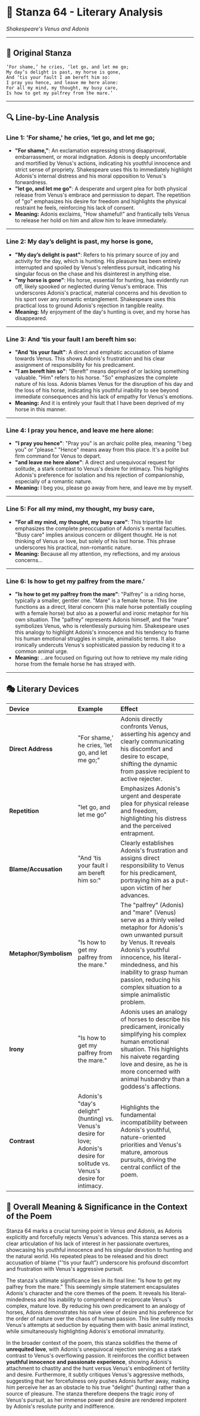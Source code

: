 # 🌹 Stanza 64 - Literary Analysis
*Shakespeare's Venus and Adonis*

---

## 📖 Original Stanza
```
‘For shame,’ he cries, ‘let go, and let me go;
My day’s delight is past, my horse is gone,
And ‘tis your fault I am bereft him so:
I pray you hence, and leave me here alone:
For all my mind, my thought, my busy care,
Is how to get my palfrey from the mare.’
```

---

## 🔍 Line-by-Line Analysis

### Line 1: 'For shame,' he cries, ‘let go, and let me go;
*   **"For shame,"**: An exclamation expressing strong disapproval, embarrassment, or moral indignation. Adonis is deeply uncomfortable and mortified by Venus's actions, indicating his youthful innocence and strict sense of propriety. Shakespeare uses this to immediately highlight Adonis's internal distress and his moral opposition to Venus's forwardness.
*   **"let go, and let me go"**: A desperate and urgent plea for both physical release from Venus's embrace and permission to depart. The repetition of "go" emphasizes his desire for freedom and highlights the physical restraint he feels, reinforcing his lack of consent.
*   **Meaning:** Adonis exclaims, "How shameful!" and frantically tells Venus to release her hold on him and allow him to leave immediately.

---

### Line 2: My day’s delight is past, my horse is gone,
*   **"My day’s delight is past"**: Refers to his primary source of joy and activity for the day, which is hunting. His pleasure has been entirely interrupted and spoiled by Venus's relentless pursuit, indicating his singular focus on the chase and his disinterest in anything else.
*   **"my horse is gone"**: His horse, essential for hunting, has evidently run off, likely spooked or neglected during Venus's embrace. This underscores Adonis's practical, material concerns and his devotion to his sport over any romantic entanglement. Shakespeare uses this practical loss to ground Adonis's rejection in tangible reality.
*   **Meaning:** My enjoyment of the day's hunting is over, and my horse has disappeared.

---

### Line 3: And ‘tis your fault I am bereft him so:
*   **"And ‘tis your fault"**: A direct and emphatic accusation of blame towards Venus. This shows Adonis's frustration and his clear assignment of responsibility for his predicament.
*   **"I am bereft him so"**: "Bereft" means deprived of or lacking something valuable. "Him" refers to his horse. "So" emphasizes the complete nature of his loss. Adonis blames Venus for the disruption of his day and the loss of his horse, indicating his youthful inability to see beyond immediate consequences and his lack of empathy for Venus's emotions.
*   **Meaning:** And it is entirely your fault that I have been deprived of my horse in this manner.

---

### Line 4: I pray you hence, and leave me here alone:
*   **"I pray you hence"**: "Pray you" is an archaic polite plea, meaning "I beg you" or "please." "Hence" means away from this place. It's a polite but firm command for Venus to depart.
*   **"and leave me here alone"**: A direct and unequivocal request for solitude, a stark contrast to Venus's desire for intimacy. This highlights Adonis's preference for isolation and his rejection of companionship, especially of a romantic nature.
*   **Meaning:** I beg you, please go away from here, and leave me by myself.

---

### Line 5: For all my mind, my thought, my busy care,
*   **"For all my mind, my thought, my busy care"**: This tripartite list emphasizes the complete preoccupation of Adonis's mental faculties. "Busy care" implies anxious concern or diligent thought. He is not thinking of Venus or love, but solely of his lost horse. This phrase underscores his practical, non-romantic nature.
*   **Meaning:** Because all my attention, my reflections, and my anxious concerns...

---

### Line 6: Is how to get my palfrey from the mare.’
*   **"Is how to get my palfrey from the mare"**: "Palfrey" is a riding horse, typically a smaller, gentler one. "Mare" is a female horse. This line functions as a direct, literal concern (his male horse potentially coupling with a female horse) but also as a powerful and ironic metaphor for his own situation. The "palfrey" represents Adonis himself, and the "mare" symbolizes Venus, who is relentlessly pursuing him. Shakespeare uses this analogy to highlight Adonis's innocence and his tendency to frame his human emotional struggles in simple, animalistic terms. It also ironically undercuts Venus's sophisticated passion by reducing it to a common animal urge.
*   **Meaning:** ...are focused on figuring out how to retrieve my male riding horse from the female horse he has strayed with.

---

## 🎭 Literary Devices

| Device             | Example                                    | Effect                                                                                                                                                                                                                                           |
| :----------------- | :----------------------------------------- | :----------------------------------------------------------------------------------------------------------------------------------------------------------------------------------------------------------------------------------------------- |
| **Direct Address** | "For shame,' he cries, 'let go, and let me go;" | Adonis directly confronts Venus, asserting his agency and clearly communicating his discomfort and desire to escape, shifting the dynamic from passive recipient to active rejecter.                                                                  |
| **Repetition**     | "let go, and let me go"                    | Emphasizes Adonis's urgent and desperate plea for physical release and freedom, highlighting his distress and the perceived entrapment.                                                                                                            |
| **Blame/Accusation** | "And ‘tis your fault I am bereft him so:"  | Clearly establishes Adonis's frustration and assigns direct responsibility to Venus for his predicament, portraying him as a put-upon victim of her advances.                                                                                      |
| **Metaphor/Symbolism** | "Is how to get my palfrey from the mare." | The "palfrey" (Adonis) and "mare" (Venus) serve as a thinly veiled metaphor for Adonis's own unwanted pursuit by Venus. It reveals Adonis's youthful innocence, his literal-mindedness, and his inability to grasp human passion, reducing his complex situation to a simple animalistic problem. |
| **Irony**          | "Is how to get my palfrey from the mare." | Adonis uses an analogy of horses to describe his predicament, ironically simplifying his complex human emotional situation. This highlights his naivete regarding love and desire, as he is more concerned with animal husbandry than a goddess's affections. |
| **Contrast**       | Adonis's "day's delight" (hunting) vs. Venus's desire for love; Adonis's desire for solitude vs. Venus's desire for intimacy. | Highlights the fundamental incompatibility between Adonis's youthful, nature-oriented priorities and Venus's mature, amorous pursuits, driving the central conflict of the poem.                                                              |

## 🎯 Overall Meaning & Significance in the Context of the Poem

Stanza 64 marks a crucial turning point in *Venus and Adonis*, as Adonis explicitly and forcefully rejects Venus's advances. This stanza serves as a clear articulation of his lack of interest in her passionate overtures, showcasing his youthful innocence and his singular devotion to hunting and the natural world. His repeated pleas to be released and his direct accusation of blame ("'tis your fault") underscore his profound discomfort and frustration with Venus's aggressive pursuit.

The stanza's ultimate significance lies in its final line: "Is how to get my palfrey from the mare." This seemingly simple statement encapsulates Adonis's character and the core themes of the poem. It reveals his literal-mindedness and his inability to comprehend or reciprocate Venus's complex, mature love. By reducing his own predicament to an analogy of horses, Adonis demonstrates his naive view of desire and his preference for the order of nature over the chaos of human passion. This line subtly mocks Venus's attempts at seduction by equating them with basic animal instinct, while simultaneously highlighting Adonis's emotional immaturity.

In the broader context of the poem, this stanza solidifies the theme of **unrequited love**, with Adonis's unequivocal rejection serving as a stark contrast to Venus's overflowing passion. It reinforces the conflict between **youthful innocence and passionate experience**, showing Adonis's attachment to chastity and the hunt versus Venus's embodiment of fertility and desire. Furthermore, it subtly critiques Venus's aggressive methods, suggesting that her forcefulness only pushes Adonis further away, making him perceive her as an obstacle to his true "delight" (hunting) rather than a source of pleasure. The stanza therefore deepens the tragic irony of Venus's pursuit, as her immense power and desire are rendered impotent by Adonis's resolute purity and indifference.
